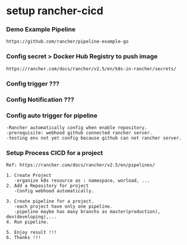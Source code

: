 # setup rancher-cicd
### Demo Example Pipeline
    https://github.com/rancher/pipeline-example-go
    
### Config secret > Docker Hub Registry to push image
    https://rancher.com/docs/rancher/v2.5/en/k8s-in-rancher/secrets/

### Config trigger ???

### Config Notification ???

### Config auto trigger for pipeline
    -Rancher automatically config when enable repository.
    -prerequisite: webhood github connected rancher server.
    -testing env not yet config because github can not rancher server.

### Setup Process CICD for a project
    Ref: https://rancher.com/docs/rancher/v2.5/en/pipelines/

    1. Create Project
       -organize k8s resource as : namespace, worload, ...
    2. Add a Repository for project
       -Config webhood automatically.
    
    3. Create pipeline for a project.
       -each project have only one pipeline.
       -pipeline maybe has many branchs as master(production), dev(developing),...
    4. Run pipeline.
    
    5. Enjoy result !!!
    6. Thanks !!!
